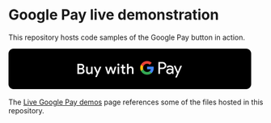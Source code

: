 # Google Pay live demonstration

This repository hosts code samples of the Google Pay button in action.

[![Buy with Google Pay](docs/images/google-pay-button.svg)][demos]

The [Live Google Pay demos][demos] page references some of the files hosted in this repository.

[demos]: https://developers.google.com/pay/api/web/guides/resources/demos
